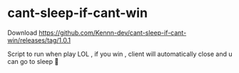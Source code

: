 # cant-sleep-if-cant-win
Download https://github.com/Kennn-dev/cant-sleep-if-cant-win/releases/tag/1.0.1

Script to run when play LOL ,  if you win , client will automatically close and u can go to sleep 🛌
